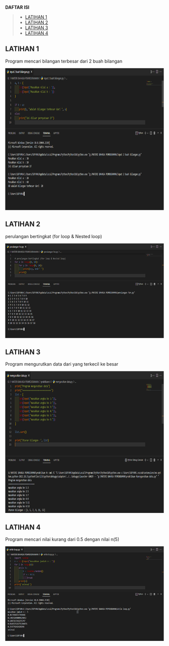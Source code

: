 **DAFTAR ISI**
> - [LATIHAN 1](##-LATIHAN-1)
> - [LATIHAN 2](##-LATIHAN-2)
> - [LATIHAN 3](##-LATIHAN-3)
> - [LATIHAN 4](##-LATIHAN-4)


## LATIHAN 1
Program mencari bilangan terbesar dari 2 buah bilangan

<img src="img/latihan1.PNG" alt="Flowchart" width="800" height="450">

## LATIHAN 2
perulangan bertingkat (for loop & Nested loop)

<img src="img/latihan2.PNG" alt="Flowchart" width="800" height="300">

## LATIHAN 3
Program mengurutkan data dari yang terkecil ke besar

<img src="img/latihan3.PNG" alt="Flowchart" width="800" height="450">

## LATIHAN 4
Program mencari nilai kurang dari 0.5 dengan nilai n(5)

<img src="img/latihan4.PNG" alt="Flowchart" width="800" height="300">